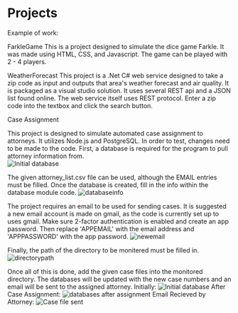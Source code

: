 # Projects
Example of work:

FarkleGame
This is a project designed to simulate the dice game Farkle.  It was made using HTML, CSS, and Javascript.  The game can be played with 2 - 4 players.

WeatherForecast
This project is a .Net C# web service designed to take a zip code as input and outputs that area's weather forecast and air quality.  It is packaged as a visual studio solution.
It uses several REST api and a JSON list found online.  The web service itself uses REST protocol.
Enter a zip code into the textbox and click the search button.

Case Assignment

This project is designed to simulate automated case assignment to attorneys.  It utilizes Node.js and PostgreSQL.  In order to test, changes need to be made
to the code.
First, a database is required for the program to pull attorney information from.  
![Initial database](https://github.com/AndyDaoud/Projects/assets/61570504/49fd87c0-38ec-4724-b710-bbff15d18c7c)

The given attorney_list.csv file can be used, although the EMAIL entries must be filled. Once the database is created, fill in the info within the database module code.
![databaseinfo](https://github.com/AndyDaoud/Projects/assets/61570504/4b20b7a0-b556-4e94-ae32-33b72cb52493)

The project requires an email to be used for sending cases.  It is suggested a new email account is made on gmail, as the code is currently set up to uses
gmail.  Make sure 2-factor authentication is enabled and create an app password.  Then replace 'APPEMAIL' with the email address and 'APPPASSWORD' with the app password.
![newemail](https://github.com/AndyDaoud/Projects/assets/61570504/486027b6-b39a-48f1-aafa-a969fc7ab6d2)

Finally, the path of the directory to be monitered must be filled in. 
![directorypath](https://github.com/AndyDaoud/Projects/assets/61570504/eae19150-9ff5-460f-ae0e-1a4b9f80b31e)

Once all of this is done, add the given case files into the monitored directory.  The databases will be updated with the new case numbers and an email will be sent to
the assigned attorney.
Initially:
![Initial database](https://github.com/AndyDaoud/Projects/assets/61570504/b236fb6f-0c44-4315-a147-49e6f7e2368b)
After Case Assignment:
![databases after assignment](https://github.com/AndyDaoud/Projects/assets/61570504/7629a286-f8d6-4a53-aa21-eff173ff35e0)
Email Recieved by Attorney:
![Case file sent](https://github.com/AndyDaoud/Projects/assets/61570504/c950a157-3525-42e7-97ab-5730c992c422)
